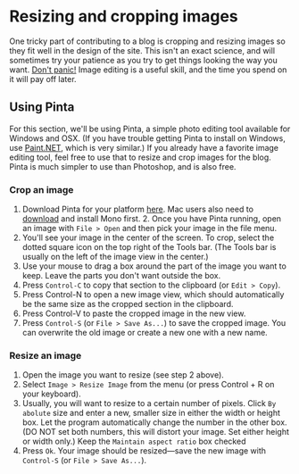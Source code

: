 # Resizing and cropping images

One tricky part of contributing to a blog is cropping and resizing images so they fit well in the design of the site. This isn't an exact science, and will sometimes try your patience as you try to get things looking the way you want. [Don't panic!](panic.md) Image editing is a useful skill, and the time you spend on it will pay off later.

## Using Pinta

For this section, we'll be using Pinta, a simple photo editing tool available for Windows and OSX. (If you have trouble getting Pinta to install on Windows, use [Paint.NET](http://www.getpaint.net/download.html), which is very similar.) If you already have a favorite image editing tool, feel free to use that to resize and crop images for the blog. Pinta is much simpler to use than Photoshop, and is also free.

### Crop an image

1. Download Pinta for your platform [here](https://pinta-project.com/pintaproject/pinta/releases). Mac users also need to [download](http://download.mono-project.com/archive/3.12.1/macos-10-x86/MonoFramework-MDK-3.12.1.macos10.xamarin.x86.pkg) and install Mono first.
   2. Once you have Pinta running, open an image with `File > Open` and then pick your image in the file menu. 
3. You'll see your image in the center of the screen. To crop, select the dotted square icon on the top right of the Tools bar. (The Tools bar is usually on the left of the image view in the center.)
4. Use your mouse to drag a box around the part of the image you want to keep. Leave the parts you don't want outside the box.
5. Press `Control-C` to copy that section to the clipboard (or `Edit > Copy`).
6. Press Control-N to open a new image view, which should automatically be the same size as the cropped section in the clipboard. 
7. Press Control-V to paste the cropped image in the new view.
8. Press `Control-S` (or `File > Save As...`) to save the cropped image. You can overwrite the old image or create a new one with a new name. 

### Resize an image

1. Open the image you want to resize (see step 2 above).
2. Select `Image > Resize Image` from the menu (or press Control + R on your keyboard). 
3. Usually, you will want to resize to a certain number of pixels. Click `By abolute` size and enter a new, smaller size in either the width or height box. Let the program automatically change the number in the other box. (DO NOT set both numbers, this will distort your image. Set either height or width only.) Keep the `Maintain aspect ratio` box checked
4. Press `Ok`. Your image should be resized—save the new image with `Control-S` (or `File > Save As...`).

